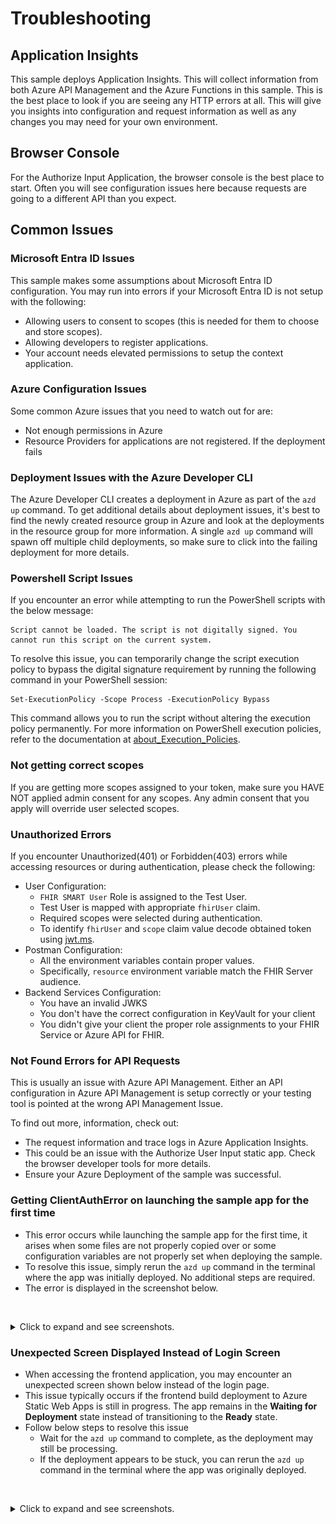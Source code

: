 # Troubleshooting

## Application Insights

This sample deploys Application Insights. This will collect information from both Azure API Management and the Azure Functions in this sample. This is the best place to look if you are seeing any HTTP errors at all. This will give you insights into configuration and request information as well as any changes you may need for your own environment.

## Browser Console

For the Authorize Input Application, the browser console is the best place to start. Often you will see configuration issues here because requests are going to a different API than you expect.

## Common Issues

### Microsoft Entra ID Issues

This sample makes some assumptions about Microsoft Entra ID configuration. You may run into errors if your Microsoft Entra ID is not setup with the following:

- Allowing users to consent to scopes (this is needed for them to choose and store scopes).
- Allowing developers to register applications.
- Your account needs elevated permissions to setup the context application.

### Azure Configuration Issues

Some common Azure issues that you need to watch out for are:

- Not enough permissions in Azure
- Resource Providers for applications are not registered. If the deployment fails

### Deployment Issues with the Azure Developer CLI

The Azure Developer CLI creates a deployment in Azure as part of the `azd up` command. To get additional details about deployment issues, it's best to find the newly created resource group in Azure and look at the deployments in the resource group for more information. A single `azd up` command will spawn off multiple child deployments, so make sure to click into the failing deployment for more details.

### Powershell Script Issues

If you encounter an error while attempting to run the PowerShell scripts with the below message:

```
Script cannot be loaded. The script is not digitally signed. You cannot run this script on the current system. 
```

To resolve this issue, you can temporarily change the script execution policy to bypass the digital signature requirement by running the following command in your PowerShell session:

```
Set-ExecutionPolicy -Scope Process -ExecutionPolicy Bypass
```

This command allows you to run the script without altering the execution policy permanently. For more information on PowerShell execution policies, refer to the documentation at [about_Execution_Policies](https://learn.microsoft.com/en-us/powershell/module/microsoft.powershell.core/about/about_execution_policies?view=powershell-7.4).

### Not getting correct scopes

If you are getting more scopes assigned to your token, make sure you HAVE NOT applied admin consent for any scopes. Any admin consent that you apply will override user selected scopes.

### Unauthorized Errors

If you encounter Unauthorized(401) or Forbidden(403) errors while accessing resources or during authentication, please check the following:
- User Configuration:
  - `FHIR SMART User` Role is assigned to the Test User.
  - Test User is mapped with appropriate `fhirUser` claim.
  - Required scopes were selected during authentication.
  - To identify `fhirUser` and `scope` claim value decode obtained token using [jwt.ms](https://jwt.ms/).
- Postman Configuration:
  - All the environment variables contain proper values.
  - Specifically, `resource` environment variable match the FHIR Server audience.
- Backend Services Configuration:
  - You have an invalid JWKS
  - You don't have the correct configuration in KeyVault for your client
  - You didn't give your client the proper role assignments to your FHIR Service or Azure API for FHIR.

### Not Found Errors for API Requests

This is usually an issue with Azure API Management. Either an API configuration in Azure API Management is setup correctly or your testing tool is pointed at the wrong API Management Issue.

To find out more, information, check out:

- The request information and trace logs in Azure Application Insights. 
- This could be an issue with the Authorize User Input static app. Check the browser developer tools for more details.
- Ensure your Azure Deployment of the sample was successful.

### Getting ClientAuthError on launching the sample app for the first time

- This error occurs while launching the sample app for the first time, it arises when some files are not properly copied over or some configuration variables are not properly set when deploying the sample.
- To resolve this issue, simply rerun the `azd up` command in the terminal where the app was initially deployed. No additional steps are required.
- The error is displayed in the screenshot below.

<br /><details><summary>Click to expand and see screenshots.</summary>
![](./images/troubleshooting/ClientAuthError.png)
</details>

### Unexpected Screen Displayed Instead of Login Screen
- When accessing the frontend application, you may encounter an unexpected screen shown below instead of the login page.
- This issue typically occurs if the frontend build deployment to Azure Static Web Apps is still in progress. The app remains in the **Waiting for Deployment** state instead of transitioning to the **Ready** state.
- Follow below steps to resolve this issue
  - Wait for the `azd up` command to complete, as the deployment may still be processing.
  - If the deployment appears to be stuck, you can rerun the `azd up` command in the terminal where the app was originally deployed.

<br /><details><summary>Click to expand and see screenshots.</summary>
![](./images/troubleshooting/FrontendLoginError.png)
</details>